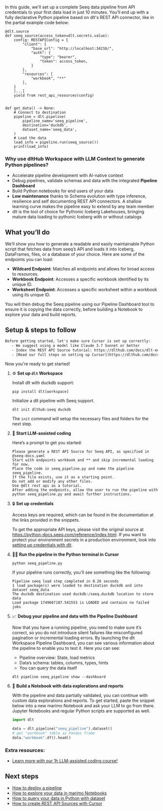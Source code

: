 In this guide, we'll set up a complete Seeq data pipeline from API credentials to your first data load in just 10 minutes. You'll end up with a fully declarative Python pipeline based on dlt's REST API connector, like in the partial example code below:

```python-outcome
@dlt.source
def seeq_source(access_token=dlt.secrets.value):
    config: RESTAPIConfig = {
        "client": {
            "base_url": "http://localhost:34216/",
            "auth": {
                "type": "bearer",
                "token": access_token,
            }
        },
        "resources": [
            "workbook", "**"
        ],
    }
    [...]
    yield from rest_api_resources(config)


def get_data() -> None:
    # Connect to destination
    pipeline = dlt.pipeline(
        pipeline_name='seeq_pipeline',
        destination='duckdb',
        dataset_name='seeq_data', 
    )
    # Load the data
    load_info = pipeline.run(seeq_source())
    print(load_info) 
```

### Why use dltHub Workspace with LLM Context to generate Python pipelines?

- Accelerate pipeline development with AI-native context
- Debug pipelines, validate schemas and data with the integrated **Pipeline Dashboard**
- Build Python notebooks for end users of your data
- **Low maintenance** thanks to Schema evolution with type inference, resilience and self documenting REST API connectors. A shallow learning curve makes the pipeline easy to extend by any team member
- dlt is the tool of choice for Pythonic Iceberg Lakehouses, bringing mature data loading to pythonic Iceberg with or without catalogs

## What you’ll do

We’ll show you how to generate a readable and easily maintainable Python script that fetches data from seeq’s API and loads it into Iceberg, DataFrames, files, or a database of your choice. Here are some of the endpoints you can load:

- **Wildcard Endpoint**: Matches all endpoints and allows for broad access to resources.
- **Workbook Endpoint**: Accesses a specific workbook identified by its unique ID.
- **Worksheet Endpoint**: Accesses a specific worksheet within a workbook using its unique ID.

You will then debug the Seeq pipeline using our Pipeline Dashboard tool to ensure it is copying the data correctly, before building a Notebook to explore your data and build reports.

## Setup & steps to follow

```default
Before getting started, let's make sure Cursor is set up correctly:
   - We suggest using a model like Claude 3.7 Sonnet or better
   - Index the REST API Source tutorial: https://dlthub.com/docs/dlt-ecosystem/verified-sources/rest_api/ and add it to context as **@dlt rest api**
   - [Read our full steps on setting up Cursor](https://dlthub.com/docs/dlt-ecosystem/llm-tooling/cursor-restapi#23-configuring-cursor-with-documentation)
```

Now you're ready to get started!

1. ⚙️ **Set up `dlt` Workspace**
    
    Install dlt with duckdb support:
    ```shell
    pip install dlt[workspace]
    ```

    Initialize a dlt pipeline with Seeq support.
    ```shell
    dlt init dlthub:seeq duckdb
    ```

    The `init` command will setup the necessary files and folders for the next step.
    
2. 🤠 **Start LLM-assisted coding**
    
    Here’s a prompt to get you started:
    
    ```prompt
    Please generate a REST API Source for Seeq API, as specified in @seeq-docs.yaml 
    Start with endpoints workbook and ** and skip incremental loading for now. 
    Place the code in seeq_pipeline.py and name the pipeline seeq_pipeline. 
    If the file exists, use it as a starting point. 
    Do not add or modify any other files. 
    Use @dlt rest api as a tutorial. 
    After adding the endpoints, allow the user to run the pipeline with python seeq_pipeline.py and await further instructions.
    ```

    
3. 🔒 **Set up credentials** 
    
    Access keys are required, which can be found in the documentation at the links provided in the snippets.
    
    To get the appropriate API keys, please visit the original source at https://python-docs.seeq.com/reference/index.html.
    If you want to protect your environment secrets in a production environment, look into [setting up credentials with dlt](https://dlthub.com/docs/walkthroughs/add_credentials).
    
4. 🏃‍♀️ **Run the pipeline in the Python terminal in Cursor**
    
    ```shell
    python seeq_pipeline.py
    ```
    
    If your pipeline runs correctly, you’ll see something like the following:
    
    ```shell
    Pipeline seeq load step completed in 0.26 seconds
    1 load package(s) were loaded to destination duckdb and into dataset seeq_data
    The duckdb destination used duckdb:/seeq.duckdb location to store data
    Load package 1749667187.541553 is LOADED and contains no failed jobs
    ```
    
5. 📈 **Debug your pipeline and data with the Pipeline Dashboard**

    Now that you have a running pipeline, you need to make sure it’s correct, so you do not introduce silent failures like misconfigured pagination or incremental loading errors. By launching the dlt Workspace Pipeline Dashboard, you can see various information about the pipeline to enable you to test it. Here you can see:
    - Pipeline overview: State, load metrics
    - Data’s schema: tables, columns, types, hints
    - You can query the data itself
    
    ```shell
    dlt pipeline seeq_pipeline show --dashboard
    ```
    
6. 🐍 **Build a Notebook with data explorations and reports**

    With the pipeline and data partially validated, you can continue with custom data explorations and reports. To get started, paste the snippet below into a new marimo Notebook and ask your LLM to go from there. Jupyter Notebooks and regular Python scripts are supported as well.

    
    ```python
    import dlt

   data = dlt.pipeline("seeq_pipeline").dataset()
   # get "workbook" table as Pandas frame
   data."workbook".df().head()
    ```

### Extra resources:

- [Learn more with our 1h LLM-assisted coding course!](https://www.youtube.com/watch?v=GGid70rnJuM)

## Next steps

- [How to deploy a pipeline](https://dlthub.com/docs/walkthroughs/deploy-a-pipeline)
- [How to explore your data in marimo Notebooks](https://dlthub.com/docs/general-usage/dataset-access/marimo)
- [How to query your data in Python with dataset](https://dlthub.com/docs/general-usage/dataset-access/dataset)
- [How to create REST API Sources with Cursor](https://dlthub.com/docs/dlt-ecosystem/llm-tooling/cursor-restapi)